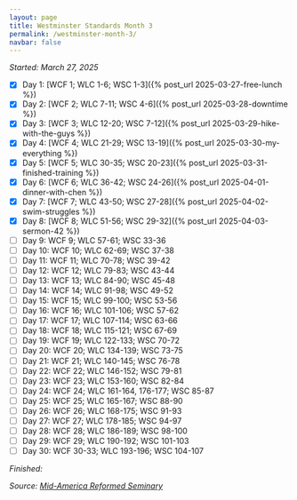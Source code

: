 ```yaml
---
layout: page
title: Westminster Standards Month 3
permalink: /westminster-month-3/
navbar: false
---
```


*Started: March 27, 2025*

- [x] Day 1: [WCF 1; WLC 1-6; WSC 1-3]({% post_url 2025-03-27-free-lunch %})
- [x] Day 2: [WCF 2; WLC 7-11; WSC 4-6]({% post_url 2025-03-28-downtime %})
- [x] Day 3: [WCF 3; WLC 12-20; WSC 7-12]({% post_url 2025-03-29-hike-with-the-guys %})
- [x] Day 4: [WCF 4; WLC 21-29; WSC 13-19]({% post_url 2025-03-30-my-everything %})
- [x] Day 5: [WCF 5; WLC 30-35; WSC 20-23]({% post_url 2025-03-31-finished-training %})
- [x] Day 6: [WCF 6; WLC 36-42; WSC 24-26]({% post_url 2025-04-01-dinner-with-chen %})
- [x] Day 7: [WCF 7; WLC 43-50; WSC 27-28]({% post_url 2025-04-02-swim-struggles %})
- [x] Day 8: [WCF 8; WLC 51-56; WSC 29-32]({% post_url 2025-04-03-sermon-42 %})
- [ ] Day 9: WCF 9; WLC 57-61; WSC 33-36
- [ ] Day 10: WCF 10; WLC 62-69; WSC 37-38
- [ ] Day 11: WCF 11; WLC 70-78; WSC 39-42
- [ ] Day 12: WCF 12; WLC 79-83; WSC 43-44
- [ ] Day 13: WCF 13; WLC 84-90; WSC 45-48
- [ ] Day 14: WCF 14; WLC 91-98; WSC 49-52
- [ ] Day 15: WCF 15; WLC 99-100; WSC 53-56
- [ ] Day 16: WCF 16; WLC 101-106; WSC 57-62
- [ ] Day 17: WCF 17; WLC 107-114; WSC 63-66
- [ ] Day 18: WCF 18; WLC 115-121; WSC 67-69
- [ ] Day 19: WCF 19; WLC 122-133; WSC 70-72
- [ ] Day 20: WCF 20; WLC 134-139; WSC 73-75
- [ ] Day 21: WCF 21; WLC 140-145; WSC 76-78
- [ ] Day 22: WCF 22; WLC 146-152; WSC 79-81
- [ ] Day 23: WCF 23; WLC 153-160; WSC 82-84
- [ ] Day 24: WCF 24; WLC 161-164, 176-177; WSC 85-87
- [ ] Day 25: WCF 25; WLC 165-167; WSC 88-90
- [ ] Day 26: WCF 26; WLC 168-175; WSC 91-93
- [ ] Day 27: WCF 27; WLC 178-185; WSC 94-97
- [ ] Day 28: WCF 28; WLC 186-189; WSC 98-100
- [ ] Day 29: WCF 29; WLC 190-192; WSC 101-103
- [ ] Day 30: WCF 30-33; WLC 193-196; WSC 104-107

*Finished:*

*Source:* [*Mid-America Reformed Seminary*](https://s3.us-west-1.amazonaws.com/blog.swang.cloud/reformed-standards-monthly.pdf)